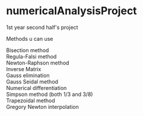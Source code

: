 # numericalAnalysisProject

1st year second half's project

Methods u can use 

Bisection method  
Regula-Falsi method  
Newton-Raphson method  
Inverse Matrix  
Gauss elimination  
Gauss Seidal method  
Numerical differentiation  
Simpson method (both 1/3 and 3/8)  
Trapezoidal method  
Gregory Newton interpolation    
